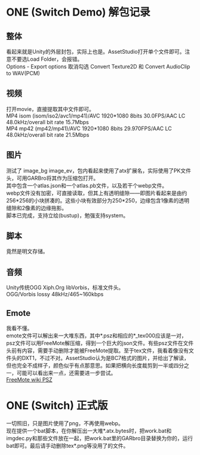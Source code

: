 # ONE (Switch Demo) 解包记录
## 整体
看起来就是Unity的外层封包，实际上也是。AssetStudio打开单个文件即可。注意不要选Load Folder，会报错。  
Options - Export options 取消勾选 Convert Texture2D 和 Convert AudioClip to WAV(PCM)  
## 视频
打开movie，直接提取其中文件即可。  
MP4 isom (isom/iso2/avc1/mp41)/AVC 1920\*1080 8bits 30.0FPS/AAC LC 48.0kHz/overall bit rate 15.7Mbps  
MP4 mp42 (mp42/mp41)/AVC 1920\*1080 8bits 29.970FPS/AAC LC 48.0kHz/overall bit rate 21.5Mbps  
## 图片
测试了 image_bg image_ev，包内看起来使用了atx扩展名，实际使用了PK文件头，可用GARBro将其作为压缩包打开。  
其中包含一个atlas.json和一个atlas.pb文件，以及若干个webp文件。  
webp文件没有加密，可直接读取，但其上有透明缝隙——即图片看起来是由约256\*256的小块拼凑的。这些小块有效部分为250\*250，边缘包含1像素的透明缝隙和2像素的边缘拖影。  
脚本已完成，支持立绘(bustup)，勉强支持system。  
## 脚本
竟然是明文存储。  
## 音频
Unity传统OGG Xiph.Org libVorbis，标准文件头。  
OGG/Vorbis lossy 48kHz/465~160kbps  
## Emote
我看不懂。  
emote文件可以解出来一大堆东西，其中\*.psz和相应的\*_tex000应该是一对，psz文件可以用FreeMote解压缩，得到一个巨大的json文件。有些psz文件在文件头前有内容，需要手动删除才能被FreeMote提取。至于tex文件，我看着像没有文件头的DXT1，不过不对。AssetStudio认为是BC7格式的图片，并给出了解读，但也完全不成样子，颜色似乎有点那意思。如果把横向长度裁剪到一半或四分之一，可能可以看出来一点，还需要进一步尝试。  
[FreeMote wiki PSZ](https://github.com/UlyssesWu/FreeMote/wiki/PSB-Shells,-Types,-Platforms#psz)  

# ONE (Switch) 正式版
一切照旧，只是图片使用了png，不再使用webp。  
现在提供一个bat脚本，在你解压出一大堆*.atx.bytes时，把work.bat和imgdec.py和那些文件放在一起，把work.bat里的GARbro目录替换为你的，运行bat即可。最后请手动删除tex*.png等没用了的文件。  
